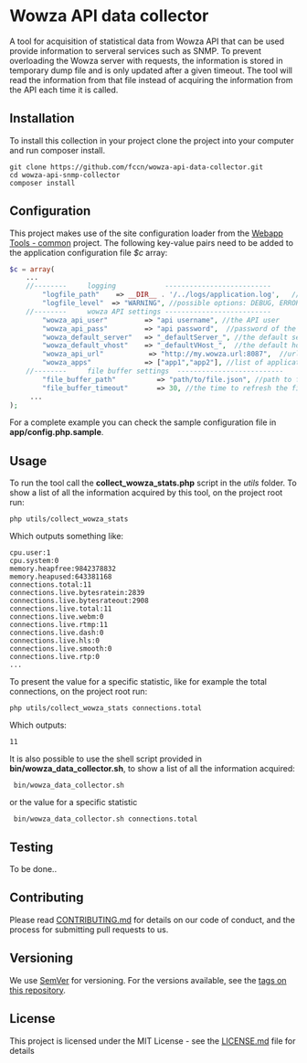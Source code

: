 # Wowza API data collector

A tool for acquisition of statistical data from Wowza API that can be used provide information to serveral services such as SNMP.
To prevent overloading the Wowza server with requests, the information is stored in temporary dump file and is only updated after a given timeout. The tool will read the information from that file instead of acquiring the information from the API each time it is called.

## Installation

To install this collection in your project clone the project into your computer and run composer install.

```
git clone https://github.com/fccn/wowza-api-data-collector.git
cd wowza-api-snmp-collector
composer install

```

## Configuration

This project  makes use of the site configuration loader from the [Webapp Tools - common](https://github.com/fccn/wt-common) project. The following key-value pairs need to be added to the application configuration file *$c* array:

```php
$c = array(
    ...
    //--------     logging            --------------------------
        "logfile_path"    => __DIR__ . '/../logs/application.log',   //path for application logs
        "logfile_level"  => "WARNING", //possible options: DEBUG, ERROR, INFO
    //--------     wowza API settings --------------------------
        "wowza_api_user"         => "api username", //the API user
        "wowza_api_pass"         => "api password",  //password of the API user
        "wowza_default_server"   => "_defaultServer_", //the default server name
        "wowza_default_vhost"    => "_defaultVHost_",  //the default host name
        "wowza_api_url"           => "http://my.wowza.url:8087",  //url to the wowza api with port number
        "wowza_apps"             => ["app1","app2"], //list of application instances to obtain statistics from
    //--------     file buffer settings  --------------------------
        "file_buffer_path"          => "path/to/file.json", //path to file where statistic data is stored
        "file_buffer_timeout"       => 30, //the time to refresh the file, in seconds
     ...
);

```
For a complete example you can check the sample configuration file in **app/config.php.sample**.

## Usage

To run the tool call the **collect_wowza_stats.php** script in the *utils* folder. To show a list of all the information acquired by this tool, on the project root run:

```
php utils/collect_wowza_stats

```
Which outputs something like:
```
cpu.user:1
cpu.system:0
memory.heapfree:9842378832
memory.heapused:643381168
connections.total:11
connections.live.bytesratein:2839
connections.live.bytesrateout:2908
connections.live.total:11
connections.live.webm:0
connections.live.rtmp:11
connections.live.dash:0
connections.live.hls:0
connections.live.smooth:0
connections.live.rtp:0
...

```

To present the value for a specific statistic, like for example the total connections, on the project root run:
```
php utils/collect_wowza_stats connections.total

```
Which outputs:
```
11

```
It is also possible to use the shell script provided in **bin/wowza_data_collector.sh**, to show a list of all the information acquired:
```
 bin/wowza_data_collector.sh
```
or the value for a specific statistic
```
 bin/wowza_data_collector.sh connections.total
```

## Testing

To be done..

## Contributing

Please read [CONTRIBUTING.md](CONTRIBUTING.md) for details on our code of conduct, and the process for submitting pull requests to us.

## Versioning

We use [SemVer](http://semver.org/) for versioning. For the versions available, see the [tags on this repository](https://github.com/fccn/wowza-api-data-collector/tags).

## License

This project is licensed under the MIT License - see the [LICENSE.md](LICENSE.md) file for details
